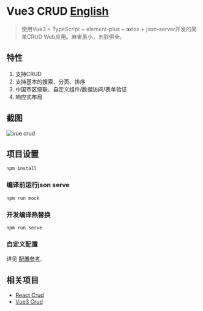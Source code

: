 # Vue3 CRUD [English](https://github.com/51fe/vue3-crud/blob/master/README.md)
> 使用Vue3 + TypeScript + element-plus + axios + json-server开发的简单CRUD Web应用。麻雀虽小，五脏俱全。

## 特性
1. 支持CRUD
2. 支持基本的搜索、分页、排序
3. 中国市区级联、自定义组件/数据访问/表单验证
4. 响应式布局

## 截图
![vue crud](https://www.riafan.com/github/vue-crud.jpg)


## 项目设置
```
npm install
```

### 编译前运行json serve
```
npm run mock
```

### 开发编译热替换
```
npm run serve
```
### 自定义配置
详见 [配置参考](https://cli.vuejs.org/config/).

## 相关项目
- [React Crud](https://github.com/51fe/react-crud)
- [Vue3 Crud](https://github.com/51fe/vue3-crud)



